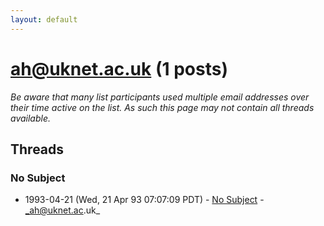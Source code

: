 ```yaml
---
layout: default
---
```


# ah@uknet.ac.uk (1 posts)

_Be aware that many list participants used multiple email addresses over their time active on the list. As such this page may not contain all threads available._

## Threads

### No Subject
+ 1993-04-21 (Wed, 21 Apr 93 07:07:09 PDT) - [No Subject](/archive/1993/04/dc2e4581be33bc5724add4b7cdaceb368be2dcb2cb9a7b68985baa3f53b583ae) - _ah@uknet.ac.uk_

